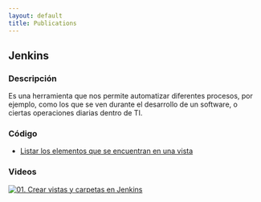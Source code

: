 ```yaml
---
layout: default
title: Publications
---
```


## Jenkins

### Descripción
Es una herramienta que nos permite automatizar diferentes procesos, por ejemplo, como los que se ven durante el desarrollo de un software, o ciertas operaciones diarias dentro de TI.
 

### Código
- <a href="https://github.com/YasminHerrera/devops/blob/gh-pages/jenkins/jenkins-code/view-list-items.groovy">Listar los elementos que se encuentran en una vista</a>

### Videos
[![01. Crear vistas y carpetas en Jenkins](http://img.youtube.com/vi/T-D1KVIuvjA/0.jpg)](https://youtu.be/-KXydtZgdP4)
